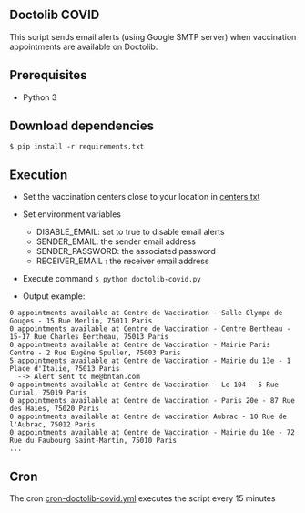 ## Doctolib COVID

This script sends email alerts (using Google SMTP server) when vaccination appointments are available on Doctolib.

## Prerequisites
 
- Python 3

## Download dependencies

`$ pip install -r requirements.txt`

## Execution

- Set the vaccination centers close to your location in [centers.txt](../master/centers.txt)

- Set environment variables
  - DISABLE_EMAIL: set to true to disable email alerts
  - SENDER_EMAIL: the sender email address
  - SENDER_PASSWORD: the associated password
  - RECEIVER_EMAIL : the receiver email address

- Execute command
`$ python doctolib-covid.py`

- Output example:
```
0 appointments available at Centre de Vaccination - Salle Olympe de Gouges - 15 Rue Merlin, 75011 Paris
0 appointments available at Centre de Vaccination - Centre Bertheau - 15-17 Rue Charles Bertheau, 75013 Paris
0 appointments available at Centre de Vaccination - Mairie Paris Centre - 2 Rue Eugène Spuller, 75003 Paris
5 appointments available at Centre de Vaccination - Mairie du 13e - 1 Place d'Italie, 75013 Paris
  --> Alert sent to me@bntan.com
0 appointments available at Centre de Vaccination - Le 104 - 5 Rue Curial, 75019 Paris
0 appointments available at Centre de Vaccination - Paris 20e - 87 Rue des Haies, 75020 Paris
0 appointments available at Centre de vaccination Aubrac - 10 Rue de l'Aubrac, 75012 Paris
0 appointments available at Centre de Vaccination - Mairie du 10e - 72 Rue du Faubourg Saint-Martin, 75010 Paris
...
```

## Cron

The cron [cron-doctolib-covid.yml](../master/.github/workflows/cron-doctolib-covid.yml) executes the script every 15 minutes
